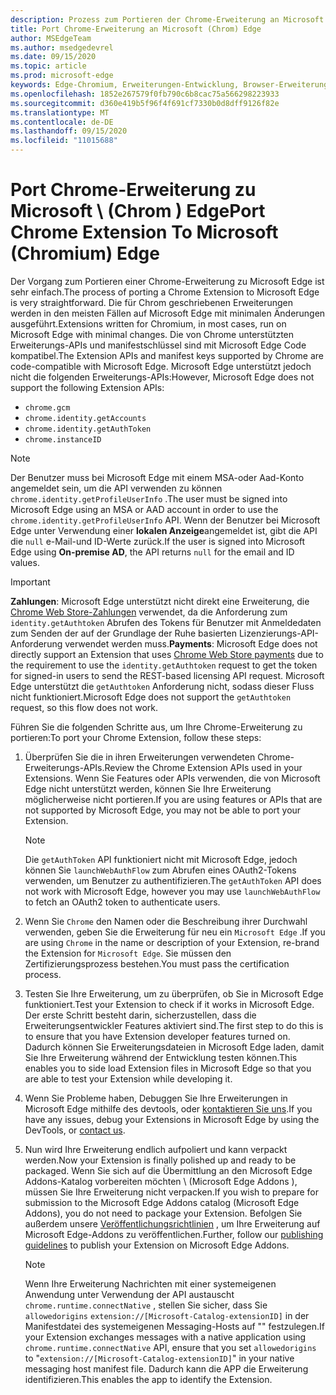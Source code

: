 ```yaml
---
description: Prozess zum Portieren der Chrome-Erweiterung an Microsoft Edge.
title: Port Chrome-Erweiterung an Microsoft (Chrom) Edge
author: MSEdgeTeam
ms.author: msedgedevrel
ms.date: 09/15/2020
ms.topic: article
ms.prod: microsoft-edge
keywords: Edge-Chromium, Erweiterungen-Entwicklung, Browser-Erweiterungen, Addons, Partner Center, Entwickler
ms.openlocfilehash: 1852e267579f0fb790c6b8cac75a566298223933
ms.sourcegitcommit: d360e419b5f96f4f691cf7330b0d8dff9126f82e
ms.translationtype: MT
ms.contentlocale: de-DE
ms.lasthandoff: 09/15/2020
ms.locfileid: "11015688"
---
```

# <span data-ttu-id="5761f-104">Port Chrome-Erweiterung zu Microsoft \ (Chrom \) Edge</span><span class="sxs-lookup"><span data-stu-id="5761f-104">Port Chrome Extension To Microsoft \(Chromium\) Edge</span></span>  

<span data-ttu-id="5761f-105">Der Vorgang zum Portieren einer Chrome-Erweiterung zu Microsoft Edge ist sehr einfach.</span><span class="sxs-lookup"><span data-stu-id="5761f-105">The process of porting a Chrome Extension to Microsoft Edge is very straightforward.</span></span>  <span data-ttu-id="5761f-106">Die für Chrom geschriebenen Erweiterungen werden in den meisten Fällen auf Microsoft Edge mit minimalen Änderungen ausgeführt.</span><span class="sxs-lookup"><span data-stu-id="5761f-106">Extensions written for Chromium, in most cases, run on Microsoft Edge with minimal changes.</span></span>  <span data-ttu-id="5761f-107">Die von Chrome unterstützten Erweiterungs-APIs und manifestschlüssel sind mit Microsoft Edge Code kompatibel.</span><span class="sxs-lookup"><span data-stu-id="5761f-107">The Extension APIs and manifest keys supported by Chrome are code-compatible with Microsoft Edge.</span></span>  <span data-ttu-id="5761f-108">Microsoft Edge unterstützt jedoch nicht die folgenden Erweiterungs-APIs:</span><span class="sxs-lookup"><span data-stu-id="5761f-108">However, Microsoft Edge does not support the following Extension APIs:</span></span>  

*   `chrome.gcm`  
*   `chrome.identity.getAccounts`  
*   `chrome.identity.getAuthToken`  
*   `chrome.instanceID`  

> [!Note]
> <span data-ttu-id="5761f-109">Der Benutzer muss bei Microsoft Edge mit einem MSA-oder Aad-Konto angemeldet sein, um die API verwenden zu können `chrome.identity.getProfileUserInfo` .</span><span class="sxs-lookup"><span data-stu-id="5761f-109">The user must be signed into Microsoft Edge using an MSA or AAD account in order to use the `chrome.identity.getProfileUserInfo` API.</span></span>  <span data-ttu-id="5761f-110">Wenn der Benutzer bei Microsoft Edge unter Verwendung einer **lokalen Anzeige**angemeldet ist, gibt die API die `null` e-Mail-und ID-Werte zurück.</span><span class="sxs-lookup"><span data-stu-id="5761f-110">If the user is signed into Microsoft Edge using **On-premise AD**, the API returns `null` for the email and ID values.</span></span>  

> [!IMPORTANT]
> <span data-ttu-id="5761f-111">**Zahlungen**: Microsoft Edge unterstützt nicht direkt eine Erweiterung, die [Chrome Web Store-Zahlungen][ChromeDeveloperWebStorePayments] verwendet, da die Anforderung zum `identity.getAuthtoken` Abrufen des Tokens für Benutzer mit Anmeldedaten zum Senden der auf der Grundlage der Ruhe basierten Lizenzierungs-API-Anforderung verwendet werden muss.</span><span class="sxs-lookup"><span data-stu-id="5761f-111">**Payments**:  Microsoft Edge does not directly support an Extension that uses [Chrome Web Store payments][ChromeDeveloperWebStorePayments] due to the requirement to use the `identity.getAuthtoken` request to get the token for signed-in users to send the REST-based licensing API request.</span></span>  <span data-ttu-id="5761f-112">Microsoft Edge unterstützt die `getAuthtoken` Anforderung nicht, sodass dieser Fluss nicht funktioniert.</span><span class="sxs-lookup"><span data-stu-id="5761f-112">Microsoft Edge does not support the `getAuthtoken` request, so this flow does not work.</span></span>  

<span data-ttu-id="5761f-113">Führen Sie die folgenden Schritte aus, um Ihre Chrome-Erweiterung zu portieren:</span><span class="sxs-lookup"><span data-stu-id="5761f-113">To port your Chrome Extension, follow these steps:</span></span>  

1.  <span data-ttu-id="5761f-114">Überprüfen Sie die in ihren Erweiterungen verwendeten Chrome-Erweiterungs-APIs.</span><span class="sxs-lookup"><span data-stu-id="5761f-114">Review the Chrome Extension APIs used in your Extensions.</span></span>  <span data-ttu-id="5761f-115">Wenn Sie Features oder APIs verwenden, die von Microsoft Edge nicht unterstützt werden, können Sie Ihre Erweiterung möglicherweise nicht portieren.</span><span class="sxs-lookup"><span data-stu-id="5761f-115">If you are using features or APIs that are not supported by Microsoft Edge, you may not be able to port your Extension.</span></span>  
    
    > [!NOTE]
    > <span data-ttu-id="5761f-116">Die `getAuthToken` API funktioniert nicht mit Microsoft Edge, jedoch können Sie `launchWebAuthFlow` zum Abrufen eines OAuth2-Tokens verwenden, um Benutzer zu authentifizieren.</span><span class="sxs-lookup"><span data-stu-id="5761f-116">The `getAuthToken` API does not work with Microsoft Edge, however you may use `launchWebAuthFlow` to fetch an OAuth2 token to authenticate users.</span></span>  
    
1.  <span data-ttu-id="5761f-117">Wenn Sie `Chrome` den Namen oder die Beschreibung ihrer Durchwahl verwenden, geben Sie die Erweiterung für neu ein `Microsoft Edge` .</span><span class="sxs-lookup"><span data-stu-id="5761f-117">If you are using `Chrome` in the name or description of your Extension, re-brand the Extension for `Microsoft Edge`.</span></span>  <span data-ttu-id="5761f-118">Sie müssen den Zertifizierungsprozess bestehen.</span><span class="sxs-lookup"><span data-stu-id="5761f-118">You must pass the certification process.</span></span>  
    
1.  <span data-ttu-id="5761f-119">Testen Sie Ihre Erweiterung, um zu überprüfen, ob Sie in Microsoft Edge funktioniert.</span><span class="sxs-lookup"><span data-stu-id="5761f-119">Test your Extension to check if it works in Microsoft Edge.</span></span>  <span data-ttu-id="5761f-120">Der erste Schritt besteht darin, sicherzustellen, dass die Erweiterungsentwickler Features aktiviert sind.</span><span class="sxs-lookup"><span data-stu-id="5761f-120">The first step to do this is to ensure that you have Extension developer features turned on.</span></span>  <span data-ttu-id="5761f-121">Dadurch können Sie Erweiterungsdateien in Microsoft Edge laden, damit Sie Ihre Erweiterung während der Entwicklung testen können.</span><span class="sxs-lookup"><span data-stu-id="5761f-121">This enables you to side load Extension files in Microsoft Edge so that you are able to test your Extension while developing it.</span></span>  
    
1.  <span data-ttu-id="5761f-122">Wenn Sie Probleme haben, Debuggen Sie Ihre Erweiterungen in Microsoft Edge mithilfe des devtools, oder [kontaktieren Sie uns][mailtoExtensionPartnerOpsMicrosoft].</span><span class="sxs-lookup"><span data-stu-id="5761f-122">If you have any issues, debug your Extensions in Microsoft Edge by using the DevTools, or [contact us][mailtoExtensionPartnerOpsMicrosoft].</span></span>  
    
1.  <span data-ttu-id="5761f-123">Nun wird Ihre Erweiterung endlich aufpoliert und kann verpackt werden.</span><span class="sxs-lookup"><span data-stu-id="5761f-123">Now your Extension is finally polished up and ready to be packaged.</span></span>  <span data-ttu-id="5761f-124">Wenn Sie sich auf die Übermittlung an den Microsoft Edge Addons-Katalog vorbereiten möchten \ (Microsoft Edge Addons \), müssen Sie Ihre Erweiterung nicht verpacken.</span><span class="sxs-lookup"><span data-stu-id="5761f-124">If you wish to prepare for submission to the Microsoft Edge Addons catalog \(Microsoft Edge Addons\), you do not need to package your Extension.</span></span>  <span data-ttu-id="5761f-125">Befolgen Sie außerdem unsere [Veröffentlichungsrichtlinien][ExtensionsPublishExtension] , um Ihre Erweiterung auf Microsoft Edge-Addons zu veröffentlichen.</span><span class="sxs-lookup"><span data-stu-id="5761f-125">Further, follow our [publishing guidelines][ExtensionsPublishExtension] to publish your Extension on Microsoft Edge Addons.</span></span>  
    
    > [!NOTE]
    > <span data-ttu-id="5761f-126">Wenn Ihre Erweiterung Nachrichten mit einer systemeigenen Anwendung unter Verwendung der API austauscht `chrome.runtime.connectNative` , stellen Sie sicher, dass Sie `allowedorigins` `extension://[Microsoft-Catalog-extensionID]` in der Manifestdatei des systemeigenen Messaging-Hosts auf "" festzulegen.</span><span class="sxs-lookup"><span data-stu-id="5761f-126">If your Extension exchanges messages with a native application using `chrome.runtime.connectNative` API, ensure that you set `allowedorigins` to "`extension://[Microsoft-Catalog-extensionID]`" in your native messaging host manifest file.</span></span>  <span data-ttu-id="5761f-127">Dadurch kann die APP die Erweiterung identifizieren.</span><span class="sxs-lookup"><span data-stu-id="5761f-127">This enables the app to identify the Extension.</span></span>  

<!-- image links -->  

<!-- links -->  

[ExtensionsPublishExtension]: ../publish/publish-extension.md "Veröffentlichen einer Erweiterung"  

[mailtoExtensionPartnerOpsMicrosoft]: mailto:extensionpartnerops@microsoft.com "ExtensionPartnerOps@microsoft.com"  

[ChromeDeveloperWebStorePayments]: https://developer.chrome.com/webstore/one_time_payments "Einmalige Zahlungen – Google Chrome"  
